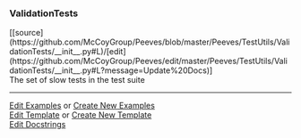 ### <a id="Peeves.Peeves.TestUtils.ValidationTests">ValidationTests</a> 
<div class="docs-source-link" markdown="1">
[[source](https://github.com/McCoyGroup/Peeves/blob/master/Peeves/TestUtils/ValidationTests/__init__.py#L)/[edit](https://github.com/McCoyGroup/Peeves/edit/master/Peeves/TestUtils/ValidationTests/__init__.py#L?message=Update%20Docs)]
</div>
The set of slow tests in the test suite










---

[Edit Examples](https://github.com/McCoyGroup/Peeves/edit/gh-pages/ci/examples/Peeves/Peeves/TestUtils/ValidationTests.md) or 
[Create New Examples](https://github.com/McCoyGroup/Peeves/new/gh-pages/?filename=ci/examples/Peeves/Peeves/TestUtils/ValidationTests.md) <br/>
[Edit Template](https://github.com/McCoyGroup/Peeves/edit/gh-pages/ci/docs/Peeves/Peeves/TestUtils/ValidationTests.md) or 
[Create New Template](https://github.com/McCoyGroup/Peeves/new/gh-pages/?filename=ci/docs/templates/Peeves/Peeves/TestUtils/ValidationTests.md) <br/>
[Edit Docstrings](https://github.com/McCoyGroup/Peeves/edit/master/Peeves/TestUtils/ValidationTests/__init__.py#L?message=Update%20Docs)

